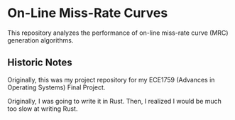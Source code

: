 # On-Line Miss-Rate Curves

This repository analyzes the performance of on-line miss-rate curve (MRC)
generation algorithms.

## Historic Notes

Originally, this was my project repository for my ECE1759
(Advances in Operating Systems) Final Project.

Originally, I was going to write it in Rust. Then, I realized I would be much
too slow at writing Rust.

